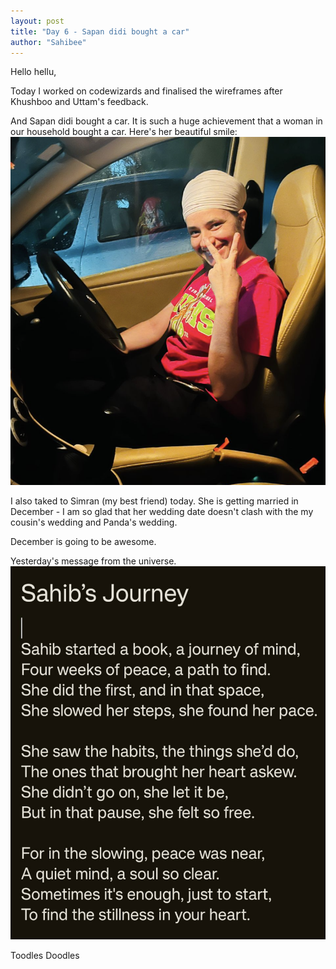 ```yaml
---
layout: post
title: "Day 6 - Sapan didi bought a car"
author: "Sahibee"
---
```


Hello hellu,

Today I worked on codewizards and finalised the wireframes after Khushboo and Uttam's feedback.

And Sapan didi bought a car. It is such a huge achievement that a woman in our household bought a car.
Here's her beautiful smile:
![Sapan didi](../images/aug/sapan-didi.png)

I also taked to Simran (my best friend) today. She is getting married in December - I am so glad that her wedding date doesn't clash with the my cousin's wedding and Panda's wedding.

December is going to be awesome.

Yesterday's message from the universe.
![Message](../images/aug/journey.png)

Toodles Doodles
